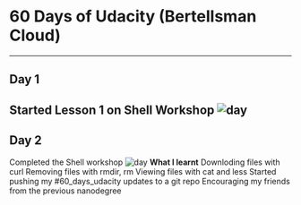 # 60 Days of Udacity (Bertellsman Cloud)

----------------------------
## Day 1
Started Lesson 1 on Shell Workshop
![day](day1.png)
---------------------------
## Day 2
Completed the Shell workshop 
![day](day2.png)
**What I learnt**
Downloding files with curl
Removing files with rmdir, rm
Viewing files with cat and less
Started pushing my #60_days_udacity updates to a git repo
Encouraging my friends from the previous nanodegree 

